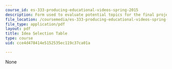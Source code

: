 ```yaml
---
course_id: es-333-producing-educational-videos-spring-2015
description: Form used to evaluate potential topics for the final project of the course.
file_location: /coursemedia/es-333-producing-educational-videos-spring-2015/cce4d478414e5152535ec119c37ca01a_MITES_333S15_idea-selectn.pdf
file_type: application/pdf
layout: pdf
title: Idea Selection Table
type: course
uid: cce4d478414e5152535ec119c37ca01a

---
```

None